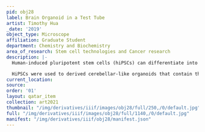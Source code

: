 ```yaml
---
pid: obj28
label: Brain Organoid in a Test Tube
artist: Timothy Hua
_date: '2019'
object_type: Microscope
affiliation: Graduate Student
department: Chemistry and Biochemistry
area_of_research: Stem cell technologies and Cancer research
description: |-
  Human-induced pluripotent stem cells (hiPSCs) can differentiate into any cell type within the human body. They have been used to generate various organoid models that mimic interest organs, such as the brain for development and disease models. The cerebellum (small brain) is located at the back of the brain and controls body movement and posture. An atypical teratoid rhabdoid tumor (ATRT) is a lethal pediatric brain cancer that mainly originates from the cerebellum. Children under age three have an aggressive phenotype of ATRT with a low overall survival rate. Currently, there is no systematic and no effective treatment for ATRT, and therefore, a cancerous model is necessary for improving the understanding of the cancer mechanism and treatment. 

  HiPSCs were used to derived cerebellar-like organoids that contain the cerebellar-specific cells. The organoid cells were allowed to attach to a coated surface before staining for different neuronal markers. This image shows that the cells showed neuronal axons (green) and were positive for glutamate (red). Glutamate is one of the neurotransmitters responsible for over 90 percent of neuronal communication within the brain. Our organoid model can generate the ATRT cancerous model, hence improving the understanding and therapeutic evaluation for ATRT. Also, our model can be used to create other disease models such as medulloblastoma (another cancer type that mainly originates from the cerebellum) and ataxia (a degenerative neuronal disease that occurs in the cerebellum).
current_location: 
source: 
order: '01'
layout: qatar_item
collection: art2021
thumbnail: "/img/derivatives/iiif/images/obj28/full/250,/0/default.jpg"
full: "/img/derivatives/iiif/images/obj28/full/1140,/0/default.jpg"
manifest: "/img/derivatives/iiif/obj28/manifest.json"
---
```

